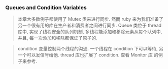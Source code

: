 ### Queues and Condition Variables

> 本章大多数例子都使用了 Mutex 类来进行同步. 然而 ruby 来为我们准备了另一个很有用的库在生产者和消费者之间进行同步.  Queue 类位于 thread 库中, 实现了线程安全的队列机制, 多线程能添加和移除元素从每个队列中, 并且, 每一次添加和移除都保证了原子的.

> condition 变量控制两个线程的沟通. 一个线程在 condition 下可以等待, 另一个可以发信号给他. thread 库也扩展了 condition. 查看 Monitor 库 的例子来参考.
